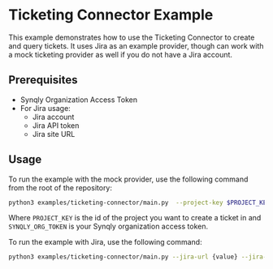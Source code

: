 # Ticketing Connector Example

This example demonstrates how to use the Ticketing Connector to create and query tickets. It uses
Jira as an example provider, though can work with a mock ticketing provider as well if you do not
have a Jira account.

## Prerequisites

- Synqly Organization Access Token
- For Jira usage:
  - Jira account
  - Jira API token
  - Jira site URL

## Usage

To run the example with the mock provider, use the following command from the root of the repository:

```bash
python3 examples/ticketing-connector/main.py  --project-key $PROJECT_KEY --synqly-org-token $SYNQLY_ORG_TOKEN
```

Where `PROJECT_KEY` is the id of the project you want to create a ticket in and `SYNQLY_ORG_TOKEN` is
your Synqly organization access token.

To run the example with Jira, use the following command:

```bash
python3 examples/ticketing-connector/main.py --jira-url {value} --jira-username {value} --jira-token {value} --project-key $PROJECT_KEY --synqly-org-token $SYNQLY_ORG_TOKEN
```
